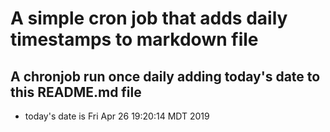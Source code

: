 A simple cron job that adds daily timestamps to markdown file
============================================================
## A chronjob run once daily adding today's date to this README.md file
* today's date is Fri Apr 26 19:20:14 MDT 2019
